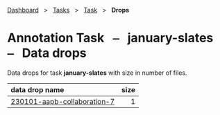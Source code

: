 [Dashboard](../../../index.md)  &nbsp; > &nbsp; [Tasks](../../index.md)  &nbsp; > &nbsp; [Task](../index.md)  &nbsp; > &nbsp; ****Drops**** 
# Annotation Task &nbsp; ⎯ &nbsp; january-slates &nbsp; ⎯ &nbsp; Data drops

Data drops for task **january-slates** with size in number of files.

| data drop name | size |
| :------ | ------: |
| [230101-aapb-collaboration-7](230101-aapb-collaboration-7.md) | 1 |
